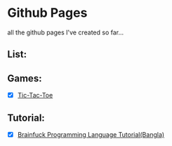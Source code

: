 Github Pages
==================
all the github pages I've created so far...

List:
---------

Games:
---------
- [x] [Tic-Tac-Toe](http://wasi0013.github.io/tic-tac-toe)

Tutorial:
-----------

- [x] [Brainfuck Programming Language Tutorial(Bangla)](http://wasi0013.github.io/Bangla-Brainfuck-tutorial/)